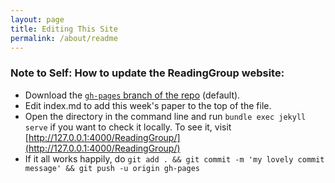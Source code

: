 ```yaml
---
layout: page
title: Editing This Site
permalink: /about/readme
---
```


### Note to Self: How to update the ReadingGroup website:

* Download the [`gh-pages` branch of the repo](https://github.com/mpdehnel/ReadingGroup) (default).
* Edit index.md to add this week's paper to the top of the file.
* Open the directory in the command line and run `bundle exec jekyll serve` if you want to check it locally. To see it, visit [http://127.0.0.1:4000/ReadingGroup/](http://127.0.0.1:4000/ReadingGroup/)
* If it all works happily, do `git add . && git commit -m 'my lovely commit message' && git push -u origin gh-pages`